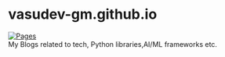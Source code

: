 # vasudev-gm.github.io

[![Pages](https://github.com/vasudev-gm/vasudev-gm.github.io/actions/workflows/pages.yml/badge.svg)](https://github.com/vasudev-gm/vasudev-gm.github.io/actions/workflows/pages.yml)<br>
My Blogs related to tech, Python libraries,AI/ML frameworks etc.
